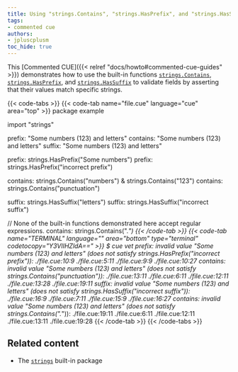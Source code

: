 ```yaml
---
title: Using "strings.Contains", "strings.HasPrefix", and "strings.HasSuffix" as field validators
tags:
- commented cue
authors:
- jpluscplusm
toc_hide: true
---
```


This [Commented CUE]({{< relref "docs/howto#commented-cue-guides" >}})
demonstrates how to use the built-in functions
[`strings.Contains`](https://pkg.go.dev/cuelang.org/go/pkg/strings#Contains),
[`strings.HasPrefix`](https://pkg.go.dev/cuelang.org/go/pkg/strings#HasPrefix), and
[`strings.HasSuffix`](https://pkg.go.dev/cuelang.org/go/pkg/strings#HasSuffix)
to validate fields by asserting that their values match specific strings.

{{< code-tabs >}}
{{< code-tab name="file.cue" language="cue" area="top" >}}
package example

import "strings"

prefix:   "Some numbers (123) and letters"
contains: "Some numbers (123) and letters"
suffix:   "Some numbers (123) and letters"

prefix: strings.HasPrefix("Some numbers")
prefix: strings.HasPrefix("incorrect prefix")

contains: strings.Contains("numbers") & strings.Contains("123")
contains: strings.Contains("punctuation")

suffix: strings.HasSuffix("letters")
suffix: strings.HasSuffix("incorrect suffix")

// None of the built-in functions demonstrated here accept regular expressions.
contains: strings.Contains(".*")
{{< /code-tab >}}
{{< code-tab name="TERMINAL" language="" area="bottom" type="terminal" codetocopy="Y3VlIHZldA==" >}}
$ cue vet
prefix: invalid value "Some numbers (123) and letters" (does not satisfy strings.HasPrefix("incorrect prefix")):
    ./file.cue:10:9
    ./file.cue:5:11
    ./file.cue:9:9
    ./file.cue:10:27
contains: invalid value "Some numbers (123) and letters" (does not satisfy strings.Contains("punctuation")):
    ./file.cue:13:11
    ./file.cue:6:11
    ./file.cue:12:11
    ./file.cue:13:28
    ./file.cue:19:11
suffix: invalid value "Some numbers (123) and letters" (does not satisfy strings.HasSuffix("incorrect suffix")):
    ./file.cue:16:9
    ./file.cue:7:11
    ./file.cue:15:9
    ./file.cue:16:27
contains: invalid value "Some numbers (123) and letters" (does not satisfy strings.Contains(".*")):
    ./file.cue:19:11
    ./file.cue:6:11
    ./file.cue:12:11
    ./file.cue:13:11
    ./file.cue:19:28
{{< /code-tab >}}
{{< /code-tabs >}}

## Related content

- The [`strings`](https://pkg.go.dev/cuelang.org/go/pkg/strings) built-in package

